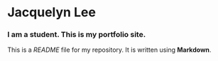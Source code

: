# Jacquelyn Lee

### I am a student. This is my portfolio site.

This is a *README* file for my repository. It is written using **Markdown**.
